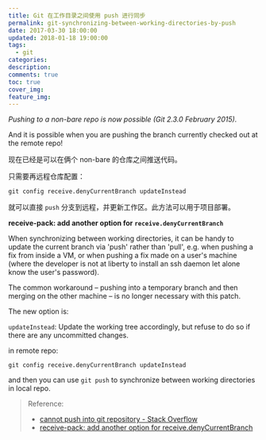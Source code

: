 ```yaml
---
title: Git 在工作目录之间使用 push 进行同步
permalink: git-synchronizing-between-working-directories-by-push
date: 2017-03-30 18:00:00
updated: 2018-01-18 19:00:00
tags:
  - git
categories:
description:
comments: true
toc: true
cover_img:
feature_img:
---
```


_Pushing to a non-bare repo is now possible (Git 2.3.0 February 2015)._

And it is possible when you are pushing the branch currently checked out at the remote repo!

现在已经是可以在俩个 non-bare 的仓库之间推送代码。

只需要再远程仓库配置：

```
git config receive.denyCurrentBranch updateInstead
```

就可以直接 `push` 分支到远程，并更新工作区。此方法可以用于项目部署。

<!--more -->

**receive-pack: add another option for `receive.denyCurrentBranch`**

When synchronizing between working directories, it can be handy to update the current branch via 'push' rather than 'pull', e.g. when pushing a fix from inside a VM, or when pushing a fix made on a user's machine (where the developer is not at liberty to install an ssh daemon let alone know the user's password).

The common workaround – pushing into a temporary branch and then merging on the other machine – is no longer necessary with this patch.

The new option is:

`updateInstead`: Update the working tree accordingly, but refuse to do so if there are any uncommitted changes.

in remote repo:

```
git config receive.denyCurrentBranch updateInstead
```

and then you can use `git push` to synchronize between working directories in local repo.

> Reference:
>
> - [cannot push into git repository - Stack Overflow](http://stackoverflow.com/questions/3221859/cannot-push-into-git-repository)
> - [receive-pack: add another option for receive.denyCurrentBranch](https://github.com/git/git/commit/1404bcbb6b3bdb248d32024430644e55faec91ce)
